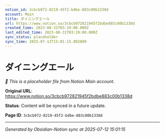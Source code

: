 ```yaml
---
notion_id: 3cbcb972-8219-45f2-bdbe-883c00b1338d
account: Main
title: ダイニングエール
url: https://www.notion.so/3cbcb972821945f2bdbe883c00b1338d
created_time: 2023-08-31T03:19:00.000Z
last_edited_time: 2023-08-31T03:19:00.000Z
sync_status: placeholder
sync_time: 2025-07-12T15:01:15.092889
---
```


# ダイニングエール

*🔄 This is a placeholder file from Notion Main account.*

**Original URL**: https://www.notion.so/3cbcb972821945f2bdbe883c00b1338d

**Status**: Content will be synced in a future update.

**Page ID**: `3cbcb972-8219-45f2-bdbe-883c00b1338d`

---

*Generated by Obsidian-Notion sync at 2025-07-12 15:01:15*
